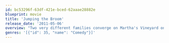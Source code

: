 ```yaml
---
id: bc53296f-63df-421e-bced-62aaae28882e
blueprint: movie
title: 'Jumping the Broom'
release_date: '2011-05-06'
overview: "Two very different families converge on Martha's Vineyard one weekend for a wedding."
genres: '[{"id": 35, "name": "Comedy"}]'
---
```

